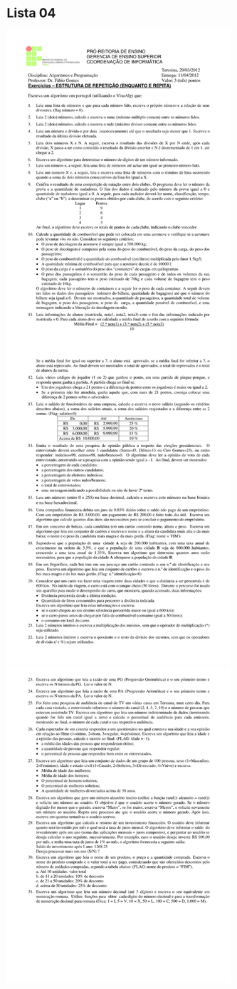 # Lista 04

![pág 1](file/Algoritmos_e_Programacao_2021-1_Exercicio-04-REPETICAO_WHILE-1.png)
![pág 2](file/Algoritmos_e_Programacao_2021-1_Exercicio-04-REPETICAO_WHILE-2.png)
![pág 3](file/Algoritmos_e_Programacao_2021-1_Exercicio-04-REPETICAO_WHILE-3.png)